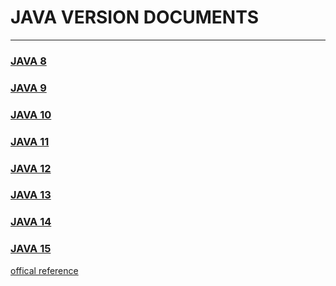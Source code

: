 
# JAVA VERSION DOCUMENTS 

----
### [JAVA 8](JAVA8.md)
### [JAVA 9](JAVA9.md)
### [JAVA 10](JAVA10.md)
### [JAVA 11](JAVA11.md)
### [JAVA 12](JAVA12.md)
### [JAVA 13](JAVA13.md)
### [JAVA 14](JAVA14.md)
### [JAVA 15](JAVA15.md)




[offical reference](https://docs.oracle.com/en/java/javase/index.html)

